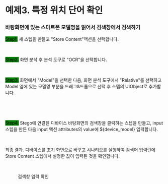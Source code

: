 # 예제3. 특정 위치 단어 확인

### 바탕화면에 있는 스마트폰 모델명을 읽어서 검색창에서 검색하기

<mark style="background-color:green;">Step1.</mark> 새 스텝을 만들고 "Store Content"액션을 선택합니다.

<figure><img src="../.gitbook/assets/스크린샷 2022-10-25 오전 11.49.38.png" alt=""><figcaption></figcaption></figure>

<mark style="background-color:green;">Step2.</mark> 화면 분석 후 분석 도구로 "OCR"을 선택합니다.

<figure><img src="../.gitbook/assets/스크린샷 2022-10-25 오전 11.51.43.png" alt=""><figcaption></figcaption></figure>

<mark style="background-color:green;">Step3.</mark> 화면에서 "Model"을 선택한 다음, 화면 분석 도구에서 "Relative"를 선택하고 Model 옆에 있는 모델명 부분을 드래그&드롭으로 선택 후 스텝의 UIObject로 추가합니다.

<figure><img src="../.gitbook/assets/스크린샷 2022-10-25 오전 11.59.03.png" alt=""><figcaption></figcaption></figure>

<figure><img src="../.gitbook/assets/스크린샷 2022-10-25 오후 12.08.07.png" alt=""><figcaption></figcaption></figure>

<mark style="background-color:green;">Step4.</mark> Stego에 연결된 디바이스 바탕화면의 검색창을 클릭하는 스텝을 만들고, input 스텝을 만든 다음 input 액션  attributes의 value에 ${device\_model} 입력합니다.&#x20;

<figure><img src="../.gitbook/assets/스크린샷 2022-10-25 오후 12.29.27.png" alt=""><figcaption></figcaption></figure>

최종 결과. 디바이스를 초기 화면으로 바꾸고 시나리오를 실행하여 검색어 입력란에 Store Content 스텝에서 설정한 값이 입력된 것을 확인합니다.

<figure><img src="../.gitbook/assets/스크린샷 2022-10-25 오후 12.32.40.png" alt=""><figcaption><p> 검색창 입력 확인</p></figcaption></figure>
